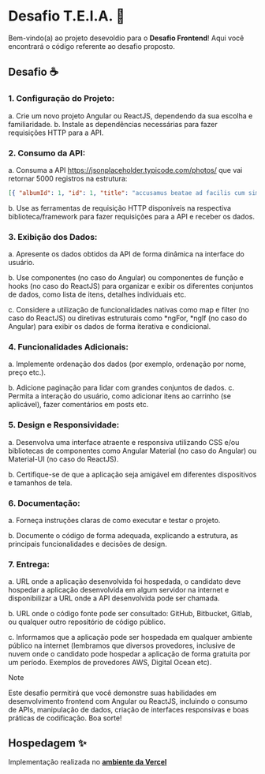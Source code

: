 # Desafio T.E.I.A. 🚀

Bem-vindo(a) ao projeto desevoldio para o **Desafio Frontend**! Aqui você encontrará o código referente ao desafio proposto.

## Desafio ☕️

### 1. Configuração do Projeto:
a. Crie um novo projeto Angular ou ReactJS, dependendo da sua escolha e familiaridade.
b. Instale as dependências necessárias para fazer requisições HTTP para a API.
### 2. Consumo da API:

a. Consuma a API https://jsonplaceholder.typicode.com/photos/ que vai retornar 5000 registros na estrutura: 
```json
[{ "albumId": 1, "id": 1, "title": "accusamus beatae ad facilis cum similique qui sunt", "url": "https://via.placeholder.com/600/92c952", "thumbnailUrl": "https://via.placeholder.com/150/92c952" }, ...]
```

b. Use as ferramentas de requisição HTTP disponíveis na respectiva biblioteca/framework para fazer requisições para a API e receber os dados.

### 3. Exibição dos Dados:

a. Apresente os dados obtidos da API de forma dinâmica na interface do usuário.

b. Use componentes (no caso do Angular) ou componentes de função e hooks (no caso do ReactJS) para organizar e exibir os diferentes conjuntos de dados, como lista de itens, detalhes individuais etc.

c. Considere a utilização de funcionalidades nativas como map e filter (no caso do ReactJS) ou diretivas estruturais como *ngFor, *ngIf (no caso do Angular) para exibir os dados de forma iterativa e condicional.

### 4. Funcionalidades Adicionais:

a. Implemente ordenação dos dados (por exemplo, ordenação por nome, preço etc.).

b. Adicione paginação para lidar com grandes conjuntos de dados.
c. Permita a interação do usuário, como adicionar itens ao carrinho (se aplicável), fazer comentários em posts etc.

### 5. Design e Responsividade:
a. Desenvolva uma interface atraente e responsiva utilizando CSS e/ou bibliotecas de componentes como Angular Material (no caso do Angular) ou Material-UI (no caso do ReactJS).

b. Certifique-se de que a aplicação seja amigável em diferentes dispositivos e tamanhos de tela.

### 6. Documentação:
a. Forneça instruções claras de como executar e testar o projeto.

b. Documente o código de forma adequada, explicando a estrutura, as principais funcionalidades e decisões de design.
### 7. Entrega:
a. URL onde a aplicação desenvolvida foi hospedada, o candidato deve hospedar a aplicação desenvolvida em algum servidor na internet e disponibilizar a URL onde a API desenvolvida pode ser chamada.

b. URL onde o código fonte pode ser consultado: GitHub, Bitbucket, Gitlab, ou qualquer outro repositório de código público.

c. Informamos que a aplicação pode ser hospedada em qualquer ambiente público na internet (lembramos que diversos provedores, inclusive de nuvem onde o candidato pode hospedar a aplicação de forma gratuita por um período. Exemplos de provedores AWS, Digital Ocean etc).
> [!NOTE]
> Este desafio permitirá que você demonstre suas habilidades em desenvolvimento frontend com Angular ou ReactJS, incluindo o consumo de APIs, manipulação de dados, criação de interfaces responsivas e boas práticas de codificação. Boa sorte!


## Hospedagem ✨

Implementação realizada no **[ambiente da Vercel](https://desafio-frontend-pi.vercel.app/)**
